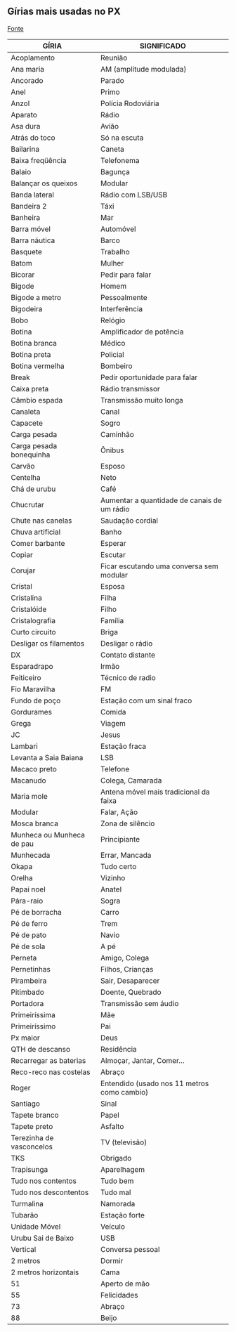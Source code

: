 ## Gírias mais usadas no PX
[Fonte](http://www.oluapmot.com.br/noticias/girias-mais-usadas-no-px/)

| GÍRIA | SIGNIFICADO |
|-------|-------------|
| Acoplamento | Reunião |
| Ana maria | AM (amplitude modulada) |
| Ancorado | Parado |
| Anel | Primo |
| Anzol | Polícia Rodoviária |
| Aparato | Rádio |
| Asa dura | Avião |
| Atrás do toco | Só na escuta |
| Bailarina | Caneta |
| Baixa freqüência | Telefonema |
| Balaio | Bagunça |
| Balançar os queixos | Modular |
| Banda lateral | Rádio com LSB/USB |
| Bandeira 2 | Táxi |
| Banheira | Mar |
| Barra móvel | Automóvel |
| Barra náutica | Barco |
| Basquete | Trabalho |
| Batom | Mulher |
| Bicorar | Pedir para falar |
| Bigode | Homem |
| Bigode a metro | Pessoalmente |
| Bigodeira | Interferência |
| Bobo | Relógio |
| Botina | Amplificador de potência |
| Botina branca | Médico |
| Botina preta | Policial |
| Botina vermelha | Bombeiro |
| Break | Pedir oportunidade para falar |
| Caixa preta | Rádio transmissor |
| Câmbio espada | Transmissão muito longa |
| Canaleta | Canal |
| Capacete | Sogro |
| Carga pesada | Caminhão |
| Carga pesada bonequinha | Ônibus |
| Carvão | Esposo |
| Centelha | Neto |
| Chá de urubu | Café |
| Chucrutar | Aumentar a quantidade de canais de um rádio |
| Chute nas canelas | Saudação cordial |
| Chuva artificial | Banho |
| Comer barbante | Esperar |
| Copiar | Escutar |
| Corujar | Ficar escutando uma conversa sem modular |
| Cristal | Esposa |
| Cristalina | Filha |
| Cristalóide | Filho |
| Cristalografia | Família |
| Curto circuito | Briga |
| Desligar os filamentos | Desligar o rádio |
| DX | Contato distante |
| Esparadrapo | Irmão |
| Feiticeiro | Técnico de radio |
| Fio Maravilha | FM |
| Fundo de poço | Estação com um sinal fraco |
| Gordurames | Comida |
| Grega | Viagem |
| JC | Jesus |
| Lambari | Estação fraca |
| Levanta a Saia Baiana | LSB |
| Macaco preto | Telefone |
| Macanudo | Colega, Camarada |
| Maria mole | Antena móvel mais tradicional da faixa |
| Modular | Falar, Ação |
| Mosca branca | Zona de silêncio |
| Munheca ou Munheca de pau | Principiante |
| Munhecada | Errar, Mancada |
| Okapa | Tudo certo |
| Orelha | Vizinho |
| Papai noel | Anatel |
| Pára-raio | Sogra |
| Pé de borracha | Carro |
| Pé de ferro | Trem |
| Pé de pato | Navio |
| Pé de sola | A pé |
| Perneta | Amigo, Colega |
| Pernetinhas | Filhos, Crianças |
| Pirambeira | Sair, Desaparecer |
| Pitimbado | Doente, Quebrado |
| Portadora | Transmissão sem áudio |
| Primeiríssima | Mãe |
| Primeiríssimo | Pai |
| Px maior | Deus |
| QTH de descanso | Residência |
| Recarregar as baterias | Almoçar, Jantar, Comer… |
| Reco-reco nas costelas | Abraço |
| Roger | Entendido (usado nos 11 metros como cambio) |
| Santiago | Sinal |
| Tapete branco | Papel |
| Tapete preto | Asfalto |
| Terezinha de vasconcelos | TV (televisão) |
| TKS | Obrigado |
| Trapisunga | Aparelhagem |
| Tudo nos contentos | Tudo bem |
| Tudo nos descontentos | Tudo mal |
| Turmalina | Namorada |
| Tubarão | Estação forte |
| Unidade Móvel | Veículo |
| Urubu Sai de Baixo | USB |
| Vertical | Conversa pessoal |
| 2 metros | Dormir |
| 2 metros horizontais | Cama |
| 51 | Aperto de mão |
| 55 | Felicidades |
| 73 | Abraço |
| 88 | Beijo |
